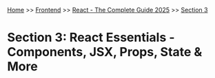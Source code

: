 [Home](../../../README.md) >> [Frontend](../../../README.md#c++) >> [React - The Complete Guide 2025](../README.md) >> [Section 3](./README.md)

# Section 3: React Essentials - Components, JSX, Props, State & More
